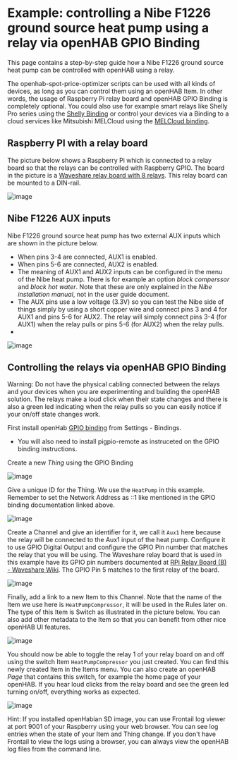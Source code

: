 # Example: controlling a Nibe F1226 ground source heat pump using a relay via openHAB GPIO Binding
This page contains a step-by-step guide how a Nibe F1226 ground source heat pump can be controlled with openHAB using a relay. 

The openhab-spot-price-optimizer scripts can be used with all kinds of devices, as long as you can control them using an openHAB Item. In other words, the usage of Raspberry Pi relay board and openHAB GPIO Binding is completely optional. You could also use for example smart relays like Shelly Pro series using the [Shelly Binding](https://www.openhab.org/addons/bindings/shelly/) or control your devices via a Binding to a cloud services like Mitsubishi MELCloud using the [MELCloud binding](https://www.openhab.org/addons/bindings/melcloud/).

## Raspberry PI with a relay board
The picture below shows a Raspberry Pi which is connected to a relay board so that the relays can be controlled with Raspberry GPIO. The board in the picture is a [Waveshare relay board with 8 relays](https://www.waveshare.com/wiki/RPi_Relay_Board_(B)). This relay board can be mounted to a DIN-rail.

![image](https://github.com/masipila/openhab-spot-price-optimizer/assets/20110757/d039d219-a7a2-4dee-b751-9fdf326e21f0)

## Nibe F1226 AUX inputs 
Nibe F1226 ground source heat pump has two external AUX inputs which are shown in the picture below.
- When pins 3-4 are connected, AUX1 is enabled.
- When pins 5-6 are connected, AUX2 is enabled.
- The meaning of AUX1 and AUX2 inputs can be configured in the menu of the Nibe heat pump. There is for example an option _block comperssor_ and _block hot water_. Note that these are only explained in the _Nibe installation manual_, not in the user guide document.
- The AUX pins use a low voltage (3.3V) so you can test the Nibe side of things simply by using a short copper wire and connect pins 3 and 4 for AUX1 and pins 5-6 for AUX2. The relay will simply connect pins 3-4 (for AUX1) when the relay pulls or pins 5-6 (for AUX2) when the relay pulls.
- 
![image](https://github.com/masipila/openhab-spot-price-optimizer/assets/20110757/8aef683f-4d5e-4aed-921b-1c6b05cf70ca)

## Controlling the relays via openHAB GPIO Binding
Warning: Do not have the physical cabling connected between the relays and your devices when you are experimenting and building the openHAB solution. The relays make a loud click when their state changes and there is also a green led indicating when the relay pulls so you can easily notice if your on/off state changes work.

First install openHab [GPIO binding](https://www.openhab.org/addons/bindings/gpio/) from Settings - Bindings. 
- You will also need to install pigpio-remote as instruceted on the GPIO binding instructions.

Create a new _Thing_ using the GPIO Binding

![image](https://github.com/masipila/openhab-spot-price-optimizer/assets/20110757/92eb28fc-9004-453e-9316-05c04cefda4a)

Give a unique ID for the Thing. We use the `HeatPump` in this example. Remember to set the Network Address as ::1 like mentioned in the GPIO binding documentation linked above.

![image](https://github.com/masipila/openhab-spot-price-optimizer/assets/20110757/1bd37222-4cd7-468e-892e-f88b644e1153)

Create a Channel and give an identifier for it, we call it `Aux1` here because the relay will be connected to the Aux1 input of the heat pump. Configure it to use GPIO Digital Output and configure the GPIO Pin number that matches the relay that you will be using. The Waveshare relay board that is used in this example have its GPIO pin numbers documented at [RPi Relay Board (B) - Waveshare Wiki](https://www.waveshare.com/wiki/RPi_Relay_Board_(B)). The GPIO Pin 5 matches to the first relay of the board.

![image](https://github.com/masipila/openhab-spot-price-optimizer/assets/20110757/146aef0c-d800-437a-9da1-7632a808aa79)

Finally, add a link to a new Item to this Channel. Note that the name of the Item we use here is `HeatPumpCompressor`, it will be used in the Rules later on. The type of this Item is Switch as illustrated in the picture below. You can also add other metadata to the Item so that you can benefit from other nice openHAB UI features.

![image](https://github.com/masipila/openhab-spot-price-optimizer/assets/20110757/657ac4a9-d4c2-4eee-948c-83345fddfb34)

You should now be able to toggle the relay 1 of your relay board on and off using the switch Item `HeatPumpCompressor` you just created. You can find this newly created Item in the Items menu. You can also create an openHAB _Page_ that contains this switch, for example the home page of your openHAB. If you hear loud clicks from the relay board and see the green led turning on/off, everything works as expected.

![image](https://github.com/masipila/openhab-spot-price-optimizer/assets/20110757/7c68da09-fa11-4e82-b29c-ad07568cef66)

Hint: If you installed openHabian SD image, you can use Frontail log viewer at port 9001 of your Raspberry using your web browser. You can see log entries when the state of your Item and Thing change. If you don't have Frontail to view the logs using a browser, you can always view the openHAB log files from the command line.
